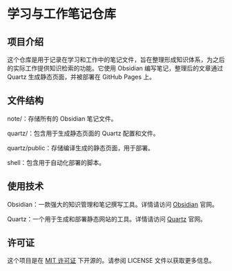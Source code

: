 # 学习与工作笔记仓库

## 项目介绍

这个仓库是用于记录在学习和工作中的笔记文件，旨在整理形成知识体系，为之后的实际工作提供知识检索的功能。它使用 Obsidian 编写笔记，整理后的文章通过 Quartz 生成静态页面，并被部署在 GitHub Pages 上。

## 文件结构

note/：存储所有的 Obsidian 笔记文件。

quartz/：包含用于生成静态页面的 Quartz 配置和文件。

quartz/public：存储编译生成的静态页面，用于部署。

shell：包含用于自动化部署的脚本。

## 使用技术

Obsidian：一款强大的知识管理和笔记撰写工具。详情请访问 [Obsidian](https://obsidian.md/) 官网。

Quartz：一个用于生成和部署静态网站的工具。详情请访问 [Quartz](https://quartz.jzhao.xyz/) 官网。

## 许可证

这个项目是在 [MIT 许可证](https://mit-license.org/) 下开源的。请参阅 LICENSE 文件以获取更多信息。
